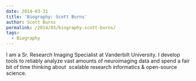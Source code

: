 ```yaml
---
date: 2014-03-31
title: 'Biography: Scott Burns'
author: Scott Burns
permalink: /2014/03/biography-scott-burns/
tags:
  - Biography
---
```

I am a Sr. Research Imaging Specialist at Vanderbilt University. I develop tools to reliably analyze vast amounts of neuroimaging data and spend a fair bit of time thinking about  scalable research informatics & open-source science.
